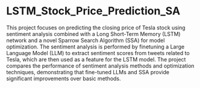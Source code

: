 # LSTM_Stock_Price_Prediction_SA

This project focuses on predicting the closing price of Tesla stock using sentiment analysis combined with a Long Short-Term Memory (LSTM) network and a novel Sparrow Search Algorithm (SSA) for model optimization. The sentiment analysis is performed by finetuning a Large Language Model (LLM) to extract sentiment scores from tweets related to Tesla, which are then used as a feature for the LSTM model. The project compares the performance of sentiment analysis methods and optimization techniques, demonstrating that fine-tuned LLMs and SSA provide significant improvements over basic methods.
